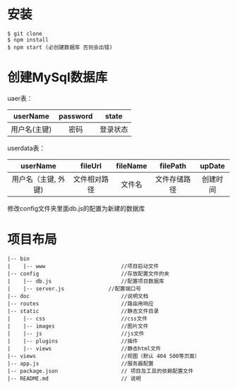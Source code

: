 
# 安装

```
$ git clone
$ npm install
$ npm start (必创建数据库 否则会出错)

```

# 创建MySql数据库

uaer表：

userName| password| state
:-: | :-: | :-:
用户名(主键) | 密码 | 登录状态

userdata表：

userName | fileUrl | fileName | filePath | upDate
:-: | :-: | :-: | :-: | :-:
用户名（主键, 外键) | 文件相对路径 | 文件名 | 文件存储路径 |  创建时间

修改config文件夹里面db.js的配置为新建的数据库


# 项目布局
```
|-- bin 							
|    |-- www 						//项目启动文件
|-- config							//存放配置文件的夹
|    |-- db.js 						//配置项目数据库
|    |-- server.js				//配置端口号
|-- doc								//说明文档
|-- routes							//路由用响应
|-- static							//静态文件目录
|    |-- css						//css文件
|    |-- images						//图片文件
|    |-- js							//js文件
|    |-- plugins					//插件
|    |-- views						//静态html文件
|-- views  							//视图（默认 404 500等页面）
|-- app.js  						//服务器配置
|-- package.json					// 项目及工具的依赖配置文件
|-- README.md						// 说明
```